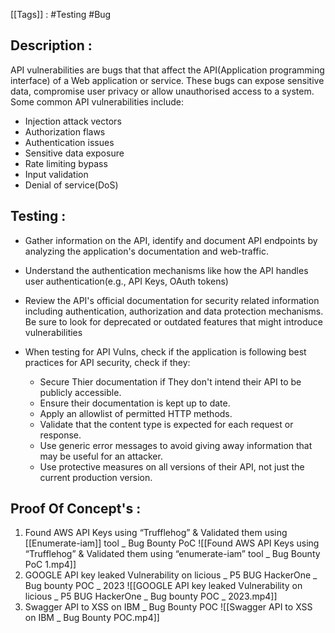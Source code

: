 [[Tags]] : #Testing #Bug 

## Description :

API vulnerabilities are bugs that that affect the API(Application programming interface) of a Web application or service. These bugs can expose sensitive data, compromise user privacy or allow unauthorised access to a system. Some common API vulnerabilities include:
- Injection attack vectors
- Authorization flaws
- Authentication issues
- Sensitive data exposure
- Rate limiting bypass
- Input validation
- Denial of service(DoS)
## Testing :

- Gather information on the API, identify and document API endpoints by analyzing the application's documentation and web-traffic.
- Understand the authentication mechanisms like how the API handles user authentication(e.g., API Keys, OAuth tokens)
- Review the API's official documentation for security related information including authentication, authorization and data protection mechanisms. Be sure to look for deprecated or outdated features that might introduce vulnerabilities

- When testing for API Vulns,  check if the application is following best practices for API security, check if they:
	- Secure Thier documentation if They don't intend their API to be publicly accessible.
	- Ensure their documentation is kept up to date.
	- Apply an allowlist of permitted HTTP methods.
	- Validate that the content type is expected for each request or response.
	- Use generic error messages to avoid giving away information that may be useful for an attacker.
	- Use protective measures on all versions of their API, not just the current production version.

## Proof Of Concept's :

1. Found AWS API Keys using “Trufflehog” & Validated them using [[Enumerate-iam]] tool _ Bug Bounty PoC ![[Found AWS API Keys using “Trufflehog” & Validated them using “enumerate-iam” tool _ Bug Bounty PoC 1.mp4]]
2. GOOGLE API key leaked Vulnerability on licious  _ P5 BUG HackerOne _ Bug bounty POC _ 2023 ![[GOOGLE API key leaked Vulnerability on licious  _ P5 BUG HackerOne _ Bug bounty POC _ 2023.mp4]]
3. Swagger API to XSS on IBM _ Bug Bounty POC ![[Swagger API to XSS on IBM _ Bug Bounty POC.mp4]]
















